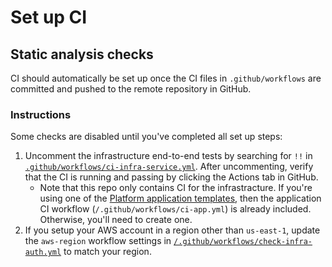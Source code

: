 # Set up CI

## Static analysis checks

CI should automatically be set up once the CI files in `.github/workflows` are committed and pushed to the remote repository in GitHub.

### Instructions

Some checks are disabled until you've completed all set up steps:

1. Uncomment the infrastructure end-to-end tests by searching for `!!` in [`.github/workflows/ci-infra-service.yml`](/.github/workflows/ci-infra-service.yml). After uncommenting, verify that the CI is running and passing by clicking the Actions tab in GitHub.
    * Note that this repo only contains CI for the infrastracture. If you're using one of the [Platform application templates](https://github.com/navapbc/platform?tab=readme-ov-file#platform-templates), then the application CI workflow (`/.github/workflows/ci-app.yml`) is already included. Otherwise, you'll need to create one.
2. If you setup your AWS account in a region other than `us-east-1`, update the `aws-region` workflow settings in [`/.github/workflows/check-infra-auth.yml`](/.github/workflows/check-infra-auth.yml) to match your region.
